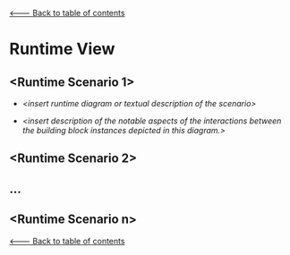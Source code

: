 [<--- Back to table of contents](README.md)

Runtime View
============

\<Runtime Scenario 1\>
----------------------

-   *\<insert runtime diagram or textual description of the scenario\>*

-   *\<insert description of the notable aspects of the interactions
    between the building block instances depicted in this diagram.\>*

\<Runtime Scenario 2\>
----------------------

...​
----

\<Runtime Scenario n\>
----------------------

[<--- Back to table of contents](README.md)

